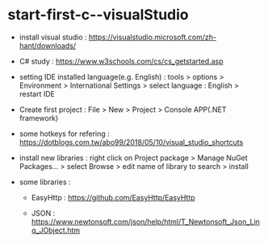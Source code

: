 # start-first-c--visualStudio
 
 - install visual studio : https://visualstudio.microsoft.com/zh-hant/downloads/
 
 - C# study : https://www.w3schools.com/cs/cs_getstarted.asp
 
 - setting IDE installed language(e.g. English) : tools > options > Environment > International Settings > select language : English > restart IDE

 - Create first project : File > New > Project > Console APP(.NET framework)
 
 - some hotkeys for refering : https://dotblogs.com.tw/abo99/2018/05/10/visual_studio_shortcuts 
 
 - install new libraries : right click on Project package > Manage NuGet Packages... > select Browse > edit name of library to search > install
 
 - some libraries : 
 
     - EasyHttp : https://github.com/EasyHttp/EasyHttp
     
     - JSON : https://www.newtonsoft.com/json/help/html/T_Newtonsoft_Json_Linq_JObject.htm
